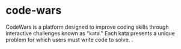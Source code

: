 # code-wars
CodeWars is a platform designed to improve coding skills through interactive challenges known as "kata." Each kata presents a unique problem for which users must write code to solve. .
